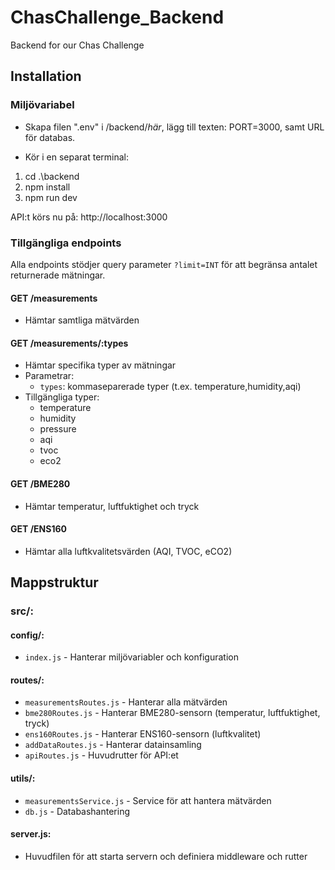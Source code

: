 # ChasChallenge_Backend

Backend for our Chas Challenge

## Installation

### Miljövariabel

- Skapa filen ".env" i /backend/_här_, lägg till texten: PORT=3000, samt URL för databas.

- Kör i en separat terminal:

1. cd .\backend
2. npm install
3. npm run dev

API:t körs nu på: http://localhost:3000

### Tillgängliga endpoints

Alla endpoints stödjer query parameter `?limit=INT` för att begränsa antalet returnerade mätningar.

#### GET /measurements

- Hämtar samtliga mätvärden

#### GET /measurements/:types

- Hämtar specifika typer av mätningar
- Parametrar:
  - `types`: kommaseparerade typer (t.ex. temperature,humidity,aqi)
- Tillgängliga typer:
  - temperature
  - humidity
  - pressure
  - aqi
  - tvoc
  - eco2

#### GET /BME280

- Hämtar temperatur, luftfuktighet och tryck

#### GET /ENS160

- Hämtar alla luftkvalitetsvärden (AQI, TVOC, eCO2)

## Mappstruktur

### src/:

#### config/:

- `index.js` - Hanterar miljövariabler och konfiguration

#### routes/:

- `measurementsRoutes.js` - Hanterar alla mätvärden
- `bme280Routes.js` - Hanterar BME280-sensorn (temperatur, luftfuktighet, tryck)
- `ens160Routes.js` - Hanterar ENS160-sensorn (luftkvalitet)
- `addDataRoutes.js` - Hanterar datainsamling
- `apiRoutes.js` - Huvudrutter för API:et

#### utils/:

- `measurementsService.js` - Service för att hantera mätvärden
- `db.js` - Databashantering

#### server.js:

- Huvudfilen för att starta servern och definiera middleware och rutter
